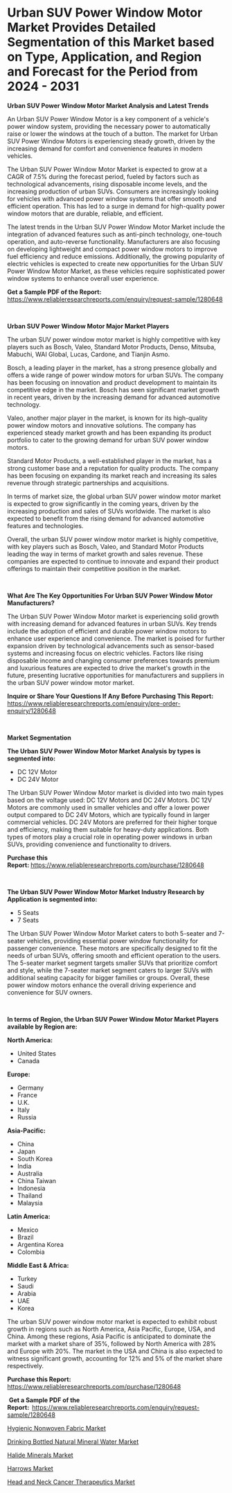 <p><h1>Urban SUV Power Window Motor Market Provides Detailed Segmentation of this Market based on Type, Application, and Region and Forecast for the Period from 2024 - 2031</h1></p><p><strong>Urban SUV Power Window Motor Market Analysis and Latest Trends</strong></p>
<p><p>An Urban SUV Power Window Motor is a key component of a vehicle's power window system, providing the necessary power to automatically raise or lower the windows at the touch of a button. The market for Urban SUV Power Window Motors is experiencing steady growth, driven by the increasing demand for comfort and convenience features in modern vehicles.</p><p>The Urban SUV Power Window Motor Market is expected to grow at a CAGR of 7.5% during the forecast period, fueled by factors such as technological advancements, rising disposable income levels, and the increasing production of urban SUVs. Consumers are increasingly looking for vehicles with advanced power window systems that offer smooth and efficient operation. This has led to a surge in demand for high-quality power window motors that are durable, reliable, and efficient.</p><p>The latest trends in the Urban SUV Power Window Motor Market include the integration of advanced features such as anti-pinch technology, one-touch operation, and auto-reverse functionality. Manufacturers are also focusing on developing lightweight and compact power window motors to improve fuel efficiency and reduce emissions. Additionally, the growing popularity of electric vehicles is expected to create new opportunities for the Urban SUV Power Window Motor Market, as these vehicles require sophisticated power window systems to enhance overall user experience.</p></p>
<p><strong>Get a Sample PDF of the Report:&nbsp;</strong> <a href="https://www.reliableresearchreports.com/enquiry/request-sample/1280648">https://www.reliableresearchreports.com/enquiry/request-sample/1280648</a></p>
<p>&nbsp;</p>
<p><strong>Urban SUV Power Window Motor Major Market Players</strong></p>
<p><p>The urban SUV power window motor market is highly competitive with key players such as Bosch, Valeo, Standard Motor Products, Denso, Mitsuba, Mabuchi, WAI Global, Lucas, Cardone, and Tianjin Asmo. </p><p>Bosch, a leading player in the market, has a strong presence globally and offers a wide range of power window motors for urban SUVs. The company has been focusing on innovation and product development to maintain its competitive edge in the market. Bosch has seen significant market growth in recent years, driven by the increasing demand for advanced automotive technology.</p><p>Valeo, another major player in the market, is known for its high-quality power window motors and innovative solutions. The company has experienced steady market growth and has been expanding its product portfolio to cater to the growing demand for urban SUV power window motors.</p><p>Standard Motor Products, a well-established player in the market, has a strong customer base and a reputation for quality products. The company has been focusing on expanding its market reach and increasing its sales revenue through strategic partnerships and acquisitions.</p><p>In terms of market size, the global urban SUV power window motor market is expected to grow significantly in the coming years, driven by the increasing production and sales of SUVs worldwide. The market is also expected to benefit from the rising demand for advanced automotive features and technologies.</p><p>Overall, the urban SUV power window motor market is highly competitive, with key players such as Bosch, Valeo, and Standard Motor Products leading the way in terms of market growth and sales revenue. These companies are expected to continue to innovate and expand their product offerings to maintain their competitive position in the market.</p></p>
<p>&nbsp;</p>
<p><strong>What Are The Key Opportunities For Urban SUV Power Window Motor Manufacturers?</strong></p>
<p><p>The Urban SUV Power Window Motor market is experiencing solid growth with increasing demand for advanced features in urban SUVs. Key trends include the adoption of efficient and durable power window motors to enhance user experience and convenience. The market is poised for further expansion driven by technological advancements such as sensor-based systems and increasing focus on electric vehicles. Factors like rising disposable income and changing consumer preferences towards premium and luxurious features are expected to drive the market's growth in the future, presenting lucrative opportunities for manufacturers and suppliers in the urban SUV power window motor market.</p></p>
<p><strong>Inquire or Share Your Questions If Any Before Purchasing This Report:</strong> <a href="https://www.reliableresearchreports.com/enquiry/pre-order-enquiry/1280648">https://www.reliableresearchreports.com/enquiry/pre-order-enquiry/1280648</a></p>
<p>&nbsp;</p>
<p><strong>Market Segmentation</strong></p>
<p><strong>The Urban SUV Power Window Motor Market Analysis by types is segmented into:</strong></p>
<p><ul><li>DC 12V Motor</li><li>DC 24V Motor</li></ul></p>
<p><p>The Urban SUV Power Window Motor market is divided into two main types based on the voltage used: DC 12V Motors and DC 24V Motors. DC 12V Motors are commonly used in smaller vehicles and offer a lower power output compared to DC 24V Motors, which are typically found in larger commercial vehicles. DC 24V Motors are preferred for their higher torque and efficiency, making them suitable for heavy-duty applications. Both types of motors play a crucial role in operating power windows in urban SUVs, providing convenience and functionality to drivers.</p></p>
<p><strong>Purchase this Report:&nbsp;</strong><a href="https://www.reliableresearchreports.com/purchase/1280648">https://www.reliableresearchreports.com/purchase/1280648</a></p>
<p>&nbsp;</p>
<p><strong>The Urban SUV Power Window Motor Market Industry Research by Application is segmented into:</strong></p>
<p><ul><li>5 Seats</li><li>7 Seats</li></ul></p>
<p><p>The Urban SUV Power Window Motor Market caters to both 5-seater and 7-seater vehicles, providing essential power window functionality for passenger convenience. These motors are specifically designed to fit the needs of urban SUVs, offering smooth and efficient operation to the users. The 5-seater market segment targets smaller SUVs that prioritize comfort and style, while the 7-seater market segment caters to larger SUVs with additional seating capacity for bigger families or groups. Overall, these power window motors enhance the overall driving experience and convenience for SUV owners.</p></p>
<p>&nbsp;</p>
<p><strong>In terms of Region, the Urban SUV Power Window Motor Market Players available by Region are:</strong></p>
<p>
    <p> <strong> North America: </strong>
        <ul>
            <li>United States</li>
            <li>Canada</li>
        </ul>
        </p> 
    <p> <strong> Europe: </strong>
        <ul>
            <li>Germany</li>
            <li>France</li>
            <li>U.K.</li>
            <li>Italy</li>
            <li>Russia</li>
        </ul>
        </p> 
    <p> <strong> Asia-Pacific: </strong>
        <ul>
            <li>China</li>
            <li>Japan</li>
            <li>South Korea</li>
            <li>India</li>
            <li>Australia</li>
            <li>China Taiwan</li>
            <li>Indonesia</li>
            <li>Thailand</li>
            <li>Malaysia</li>
        </ul>
        </p> 
    <p> <strong> Latin America: </strong>
        <ul>
            <li>Mexico</li>
            <li>Brazil</li>
            <li>Argentina Korea</li>
            <li>Colombia</li>
        </ul>
        </p> 
    <p> <strong> Middle East & Africa: </strong>
        <ul>
            <li>Turkey</li>
            <li>Saudi</li>
            <li>Arabia</li>
            <li>UAE</li>
            <li>Korea</li>
        </ul>
    </p>
    </p>
<p><p>The urban SUV power window motor market is expected to exhibit robust growth in regions such as North America, Asia Pacific, Europe, USA, and China. Among these regions, Asia Pacific is anticipated to dominate the market with a market share of 35%, followed by North America with 28% and Europe with 20%. The market in the USA and China is also expected to witness significant growth, accounting for 12% and 5% of the market share respectively.</p></p>
<p><strong>Purchase this Report: </strong><a href="https://www.reliableresearchreports.com/purchase/1280648">https://www.reliableresearchreports.com/purchase/1280648</a></p>
<p>&nbsp;<strong>Get a Sample PDF of the Report:&nbsp;&nbsp;</strong><a href="https://www.reliableresearchreports.com/enquiry/request-sample/1280648">https://www.reliableresearchreports.com/enquiry/request-sample/1280648</a></p>
<p><strong></strong></p>
<p><p><a href="https://github.com/suaretopek9/Market-Research-Report-List-1/blob/main/hygienic-nonwoven-fabric-market.md">Hygienic Nonwoven Fabric Market</a></p><p><a href="https://github.com/mharielmesa/Market-Research-Report-List-2/blob/main/drinking-bottled-natural-mineral-water-market.md">Drinking Bottled Natural Mineral Water Market</a></p><p><a href="https://medium.com/p/4a03b2cab6a7/edit">Halide Minerals Market</a></p><p><a href="https://medium.com/p/7506f0d7458d/edit">Harrows Market</a></p><p><a href="https://medium.com/p/da151405ea0d/edit">Head and Neck Cancer Therapeutics Market</a></p></p>